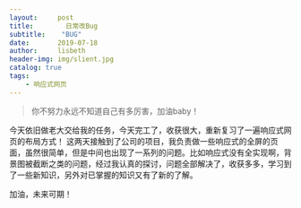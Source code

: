```yaml
---
layout:     post
title:        日常改Bug
subtitle:    "BUG"
date:       2019-07-18
author:     lisbeth
header-img: img/slient.jpg
catalog: true
tags:
    - 响应式网页
---
```

>你不努力永远不知道自己有多厉害，加油baby！

今天依旧做老大交给我的任务，今天完工了，收获很大，重新复习了一遍响应式网页的布局方式！
这两天接触到了公司的项目，我负责做一些响应式的全屏的页面，虽然很简单，但是中间也出现了一系列的问题。比如响应式没有全实现啊，背景图被截断之类的问题，经过我认真的探讨，问题全部解决了，收获多多，学习到了一些新知识，另外对已掌握的知识又有了新的了解。

加油，未来可期！
